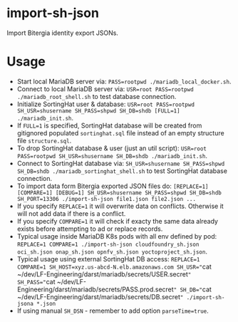 # import-sh-json
Import Bitergia identity export JSONs.

# Usage

- Start local MariaDB server via: `PASS=rootpwd ./mariadb_local_docker.sh`.
- Connect to local MariaDB server via: `USR=root PASS=rootpwd ./mariadb_root_shell.sh` to test database connection.
- Initialize SortingHat user & database: `USR=root PASS=rootpwd SH_USR=shusername SH_PASS=shpwd SH_DB=shdb [FULL=1] ./mariadb_init.sh`.
- If `FULL=1` is specified, SortingHat database will be created from gitignored populated `sortinghat.sql` file instead of an empty structure file `structure.sql`.
- To drop SortingHat database & user (just an util script): `USR=root PASS=rootpwd SH_USR=shusername SH_DB=shdb ./mariadb_init.sh`.
- Connect to SortingHat database via: `SH_USR=shusername SH_PASS=shpwd SH_DB=shdb ./mariadb_sortinghat_shell.sh` to test SortingHat database connection.
- To import data form Bitergia exported JSON files do: `[REPLACE=1] [COMPARE=1] [DEBUG=1] SH_USR=shusername SH_PASS=shpwd SH_DB=shdb SH_PORT=13306 ./import-sh-json file1.json file2.json ...`
- If you specify `REPLACE=1` it will overwrite data on conflicts.  Otherwise it will not add data if there is a conflict.
- If you specify `COMPARE=1` it will check if exacty the same data already exists before attempting to ad or replace records.
- Typical usage inside MariaDB K8s pods with all env defined by pod: `REPLACE=1 COMPARE=1 ./import-sh-json cloudfoundry_sh.json oci_sh.json onap_sh.json opnfv_sh.json yoctoproject_sh.json`.
- Typical usage using external SortingHat DB access: `REPLACE=1 COMPARE=1 SH_HOST=xyz.us-abcd-N.elb.amazonaws.com SH_USR="`cat ~/dev/LF-Engineering/darst/mariadb/secrets/USER.secret`" SH_PASS="`cat ~/dev/LF-Engineering/darst/mariadb/secrets/PASS.prod.secret`" SH_DB="`cat ~/dev/LF-Engineering/darst/mariadb/secrets/DB.secret`" ./import-sh-jsona *.json`
- If using manual `SH_DSN` - remember to add option `parseTime=true`.
